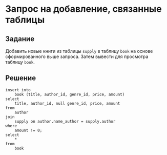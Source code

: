 # Запрос на добавление, связанные таблицы

## Задание

Добавить новые книги из таблицы `supply` в таблицу `book` на основе сформированного выше запроса. Затем вывести для просмотра таблицу `book`.

## Решение

```
insert into
    book (title, author_id, genre_id, price, amount)
select
    title, author_id, null genre_id, price, amount
from 
    author 
join
    supply on author.name_author = supply.author
where
    amount != 0;
select
    *
from 
    book
```

